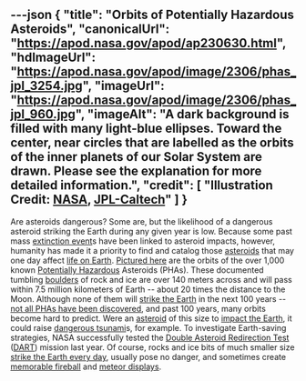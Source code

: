 ---json
{
  "title": "Orbits of Potentially Hazardous Asteroids",
  "canonicalUrl": "https://apod.nasa.gov/apod/ap230630.html",
  "hdImageUrl": "https://apod.nasa.gov/apod/image/2306/phas_jpl_3254.jpg",
  "imageUrl": "https://apod.nasa.gov/apod/image/2306/phas_jpl_960.jpg",
  "imageAlt": "A dark background is filled with many light-blue ellipses. Toward the center, near circles that are labelled as the orbits of the inner planets of our Solar System are drawn. Please see the explanation for more detailed information.",
  "credit": [
    "Illustration Credit: [NASA](https://www.nasa.gov/), [JPL-Caltech](https://www.jpl.nasa.gov/)"
  ]
}
---

Are asteroids dangerous? Some are, but the likelihood of a dangerous asteroid striking the Earth during any given year is low. Because some past mass [extinction event](https://en.wikipedia.org/wiki/Cretaceous%E2%80%93Paleogene_extinction_event)s have been linked to asteroid impacts, however, humanity has made it a priority to find and catalog those [asteroids](https://www.jpl.nasa.gov/asteroid-watch) that may one day affect [life on Earth](https://apod.nasa.gov/apod/ap230521.html). [Pictured here](https://photojournal.jpl.nasa.gov/catalog/PIA17041) are the orbits of the over 1,000 known [Potentially Hazardous](https://en.wikipedia.org/wiki/Potentially_hazardous_object) Asteroids (PHAs). These documented tumbling [boulders](https://commons.wikimedia.org/wiki/File:Balanced_Rock.jpg) of rock and ice are over 140 meters across and will pass within 7.5 million kilometers of Earth -- about 20 times the distance to the Moon. Although none of them will [strike the Earth](https://www.youtube.com/watch?v=_COcHHvte-0) in the next 100 years -- [not all PHAs have been discovered](https://www.nasa.gov/mission_pages/WISE/multimedia/gallery/neowise/pia14734.html), and past 100 years, many orbits become hard to predict. Were an [asteroid](https://www.vaticanobservatory.org/sacred-space-astronomy/astronomy-picture-of-the-day-apod-authors-get-asteroid-named-after-them/) of this size to [impact the Earth](https://en.wikipedia.org/wiki/Impact_event), it could raise [dangerous tsunami](https://youtu.be/6scCF_8YN70)s, for example. To investigate Earth-saving strategies, NASA successfully tested the [Double Asteroid Redirection Test](https://www.nasa.gov/planetarydefense/dart) ([DART](https://apod.nasa.gov/apod/ap220927.html)) mission last year. Of course, rocks and ice bits of much smaller size [strike the Earth every day](https://apod.nasa.gov/apod/ap210131.html), usually pose no danger, and sometimes create [memorable fireball](https://apod.nasa.gov/apod/ap110123.html) and [meteor displays](https://apod.nasa.gov/apod/ap121119.html).
